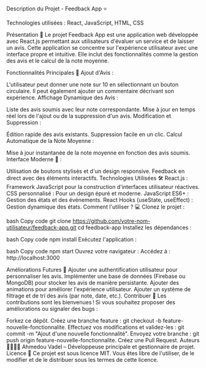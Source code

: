 Description du Projet - Feedback App ⭐

Technologies utilisées : React, JavaScript, HTML, CSS

Présentation 📝
Le projet Feedback App est une application web développée avec React.js permettant aux utilisateurs d'évaluer un service et de laisser un avis. Cette application se concentre sur l'expérience utilisateur avec une interface propre et intuitive. Elle inclut des fonctionnalités comme la gestion des avis et le calcul de la note moyenne.

Fonctionnalités Principales 🚀
Ajout d'Avis :

L'utilisateur peut donner une note sur 10 en sélectionnant un bouton circulaire.
Il peut également ajouter un commentaire décrivant son expérience.
Affichage Dynamique des Avis :

Liste des avis soumis avec leur note correspondante.
Mise à jour en temps réel lors de l'ajout ou de la suppression d'un avis.
Modification et Suppression :

Édition rapide des avis existants.
Suppression facile en un clic.
Calcul Automatique de la Note Moyenne :

Mise à jour instantanée de la note moyenne en fonction des avis soumis.
Interface Moderne 🎨 :

Utilisation de boutons stylisés et d'un design responsive.
Feedback en direct avec des éléments interactifs.
Technologies Utilisées 🛠️
React.js : Framework JavaScript pour la construction d'interfaces utilisateur réactives.
CSS personnalisé : Pour un design épuré et moderne.
JavaScript ES6+ : Gestion des états et des événements.
React Hooks (useState, useEffect) : Gestion dynamique des états.
Comment l'utiliser ? 💻
Clonez le projet :

bash
Copy code
git clone https://github.com/votre-nom-utilisateur/feedback-app.git
cd feedback-app
Installez les dépendances :

bash
Copy code
npm install
Exécutez l'application :

bash
Copy code
npm start
Ouvrez votre navigateur :
Accédez à : http://localhost:3000

Améliorations Futures 🚧
Ajouter une authentification utilisateur pour personnaliser les avis.
Implémenter une base de données (Firebase ou MongoDB) pour stocker les avis de manière persistante.
Ajouter des animations pour améliorer l'expérience utilisateur.
Ajouter un système de filtrage et de tri des avis (par note, date, etc.).
Contribuer 🤝
Les contributions sont les bienvenues ! Si vous souhaitez proposer des améliorations ou signaler des bugs :

Forkez ce dépôt.
Créez une branche feature : git checkout -b feature-nouvelle-fonctionnalite.
Effectuez vos modifications et validez-les : git commit -m "Ajout d'une nouvelle fonctionnalité".
Envoyez votre branche : git push origin feature-nouvelle-fonctionnalite.
Créez une Pull Request.
Auteurs 👩‍💻👨‍💻
Ahmedou Vadel – Développeuse principale et gestionnaire de projet.
Licence 📄
Ce projet est sous licence MIT. Vous êtes libre de l'utiliser, de le modifier et de le distribuer sous les termes de cette licence.
